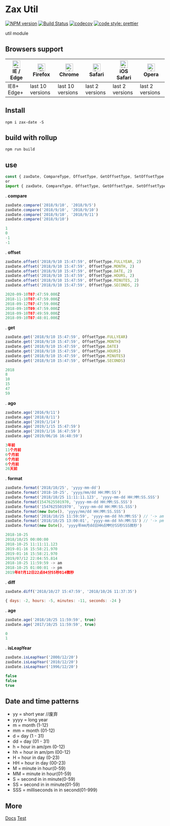 # Zax Util

[![NPM version](https://img.shields.io/npm/v/zax-date.svg?style=flat)](https://www.npmjs.com/package/zax-date)
[![Build Status](https://travis-ci.org/jsonchou/zax-date.svg?branch=master)](https://travis-ci.org/jsonchou/zax-date)
[![codecov](https://codecov.io/gh/jsonchou/zax-date/branch/master/graph/badge.svg)](https://codecov.io/gh/jsonchou/zax-date)
[![code style: prettier](https://img.shields.io/badge/code_style-prettier-ff69b4.svg?style=flat-square)](https://github.com/prettier/prettier)

util module

## Browsers support

| [<img src="https://raw.githubusercontent.com/alrra/browser-logos/master/src/edge/edge_48x48.png" alt="IE / Edge" width="24px" height="24px" />](http://godban.github.io/browsers-support-badges/)</br>IE / Edge | [<img src="https://raw.githubusercontent.com/alrra/browser-logos/master/src/firefox/firefox_48x48.png" alt="Firefox" width="24px" height="24px" />](http://godban.github.io/browsers-support-badges/)</br>Firefox | [<img src="https://raw.githubusercontent.com/alrra/browser-logos/master/src/chrome/chrome_48x48.png" alt="Chrome" width="24px" height="24px" />](http://godban.github.io/browsers-support-badges/)</br>Chrome | [<img src="https://raw.githubusercontent.com/alrra/browser-logos/master/src/safari/safari_48x48.png" alt="Safari" width="24px" height="24px" />](http://godban.github.io/browsers-support-badges/)</br>Safari | [<img src="https://raw.githubusercontent.com/alrra/browser-logos/master/src/safari-ios/safari-ios_48x48.png" alt="iOS Safari" width="24px" height="24px" />](http://godban.github.io/browsers-support-badges/)</br>iOS Safari | [<img src="https://raw.githubusercontent.com/alrra/browser-logos/master/src/opera/opera_48x48.png" alt="Opera" width="24px" height="24px" />](http://godban.github.io/browsers-support-badges/)</br>Opera |
| --------------------------------------------------------------------------------------------------------------------------------------------------------------------------------------------------------------- | ----------------------------------------------------------------------------------------------------------------------------------------------------------------------------------------------------------------- | ------------------------------------------------------------------------------------------------------------------------------------------------------------------------------------------------------------- | ------------------------------------------------------------------------------------------------------------------------------------------------------------------------------------------------------------- | ----------------------------------------------------------------------------------------------------------------------------------------------------------------------------------------------------------------------------- | --------------------------------------------------------------------------------------------------------------------------------------------------------------------------------------------------------- |
| IE8+ Edge+                                                                                                                                                                                                      | last 10 versions                                                                                                                                                                                                  | last 10 versions                                                                                                                                                                                              | last 2 versions                                                                                                                                                                                               | last 2 versions                                                                                                                                                                                                               | last 2 versions                                                                                                                                                                                           |

## Install

``` base
npm i zax-date -S
```

## build with rollup

``` base
npm run build
```

## use

``` javascript
const { zaxDate, CompareType, OffsetType, GetOffsetType, SetOffsetType } = require('zax-date')
or
import { zaxDate, CompareType, OffsetType, GetOffsetType, SetOffsetType } from 'zax-date'
```


. **compare**
``` javascript
zaxDate.compare('2018/9/10', '2018/9/5')
zaxDate.compare('2018/9/10', '2018/9/10')
zaxDate.compare('2018/9/10', '2018/9/11')
zaxDate.compare('2018/9/10')
```

``` javascript
1
0
-1
-1
```

. **offset**
``` javascript
zaxDate.offset('2018/9/10 15:47:59', OffsetType.FULLYEAR, 2)
zaxDate.offset('2018/9/10 15:47:59', OffsetType.MONTH, 2)
zaxDate.offset('2018/9/10 15:47:59', OffsetType.DATE, 2)
zaxDate.offset('2018/9/10 15:47:59', OffsetType.HOURS, 2)
zaxDate.offset('2018/9/10 15:47:59', OffsetType.MINUTES, 2)
zaxDate.offset('2018/9/10 15:47:59', OffsetType.SECONDS, 2)
```

``` javascript
2020-09-10T07:47:59.000Z
2018-11-10T07:47:59.000Z
2018-09-12T07:47:59.000Z
2018-09-10T09:47:59.000Z
2018-09-10T07:49:59.000Z
2018-09-10T07:48:01.000Z
```

. **get**
``` javascript
zaxDate.get('2018/9/10 15:47:59', OffsetType.FULLYEAR)
zaxDate.get('2018/9/10 15:47:59', OffsetType.MONTH)
zaxDate.get('2018/9/10 15:47:59', OffsetType.DATE)
zaxDate.get('2018/9/10 15:47:59', OffsetType.HOURS)
zaxDate.get('2018/9/10 15:47:59', OffsetType.MINUTES)
zaxDate.get('2018/9/10 15:47:59', OffsetType.SECONDS)
```
``` javascript
2018
8
10
15
47
59
```

. **ago**
``` javascript
zaxDate.ago('2016/9/11')
zaxDate.ago('2018/8/11')
zaxDate.ago('2019/1/14')
zaxDate.ago('2019/1/15 15:47:59')
zaxDate.ago('2019/1/16 16:47:59')
zaxDate.ago('2019/06/16 16:48:59')
```

``` javascript
3年前
11个月前
6个月前
6个月前
6个月前
26天前
```

. **format**
``` javascript
zaxDate.format('2018/10/25', 'yyyy-mm-dd')
zaxDate.format('2018-10-25', 'yyyy/mm/dd HH:MM:SS')
zaxDate.format('2018/10/25 11:11:11.123', 'yyyy-mm-dd HH:MM:SS.SSS')
zaxDate.format(1547625501970, 'yyyy-mm-dd HH:MM:SS.SSS')
zaxDate.format('1547625501970', 'yyyy-mm-dd HH:MM:SS.SSS')
zaxDate.format(new Date(), 'yyyy/mm/dd HH:MM:SS.SSS')
zaxDate.format('2018/10/25 11:59:59', 'yyyy-mm-dd hh:MM:SS') // '-> am') //am
zaxDate.format('2018/10/25 13:00:01', 'yyyy-mm-dd hh:MM:SS') // '-> pm') //pm
zaxDate.format(new Date(), 'yyyy年mm月dd日HH点MM分SS秒SSS微秒')
```

``` javascript
2018-10-25
2018/10/25 00:00:00
2018-10-25 11:11:11.123
2019-01-16 15:58:21.970
2019-01-16 15:58:21.970
2019/07/12 22:04:55.814
2018-10-25 11:59:59 -> am
2018-10-25 01:00:01 -> pm
2019年07月12日22点04分55秒814微秒
```

. **diff**
``` javascript
zaxDate.diff('2018/10/27 15:47:59', '2018/10/26 11:37:35')
```

``` javascript
{ days: -2, hours: -5, minutes: -11, seconds: -24 }
```

. **age**
``` javascript
zaxDate.age('2018/10/25 11:59:59', true)
zaxDate.age('2017/10/25 11:59:59', true)
```

``` javascript
0
1
```

. **isLeapYear**
``` javascript
zaxDate.isLeapYear('2000/12/20')
zaxDate.isLeapYear('2010/12/20')
zaxDate.isLeapYear('1996/12/20')
```

``` javascript
false
false
true
```



## Date and time patterns

* yy = short year  //废弃
* yyyy = long year
* m = month (1-12)
* mm = month (01-12)
* d = day (1 - 31)
* dd = day (01 - 31)
* h = hour in am/pm (0-12)
* hh = hour in am/pm (00-12)
* H = hour in day (0-23)
* HH = hour in day (00-23)
* M = minute in hour(0-59)
* MM = minute in hour(01-59)
* S = second in in minute(0-59)
* SS = second in in minute(01-59)
* SSS = milliseconds in in second(01-999)

## More
[Docs](https://github.com/jsonchou/zax-util/tree/master/docs)
[Test](https://github.com/jsonchou/zax-util/blob/master/__tests__/index.spec.ts)
